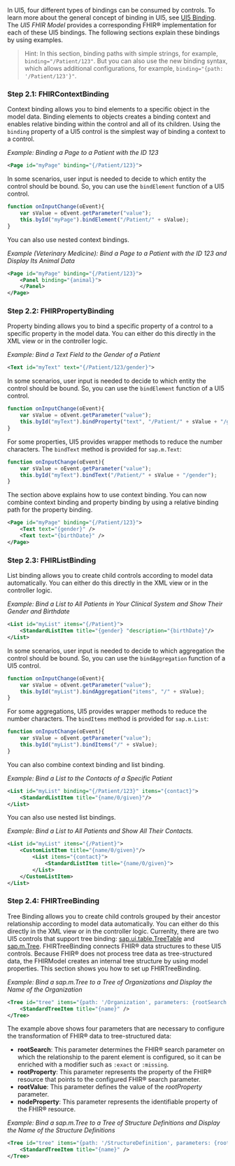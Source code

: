 In UI5, four different types of bindings can be consumed by controls. To learn more about the general concept of binding in UI5, see [UI5 Binding](https://openui5.hana.ondemand.com/#/topic/e5310932a71f42daa41f3a6143efca9c). The *UI5 FHIR Model* provides a corresponding FHIR® implementation for each of these UI5 bindings. The following sections explain these bindings by using examples. 
> Hint: In this section, binding paths with simple strings, for example, `binding="/Patient/123"`. But you can also use the new binding syntax, which allows additional configurations, for example, `binding="{path: '/Patient/123'}"`.

### Step 2.1: FHIRContextBinding
Context binding allows you to bind elements to a specific object in the model data. Binding elements to objects creates a binding context and enables relative binding within the control and all of its children. Using the `binding` property of a UI5 control is the simplest way of binding a context to a control.

*Example: Binding a Page to a Patient with the ID 123* 
```xml
<Page id="myPage" binding="{/Patient/123}">
```
In some scenarios, user input is needed to decide to which entity the control should be bound. So, you can use the `bindElement` function of a UI5 control.
```javascript
function onInputChange(oEvent){
	var sValue = oEvent.getParameter("value");
	this.byId("myPage").bindElement("/Patient/" + sValue);
}
```
You can also use nested context bindings.

*Example (Veterinary Medicine): Bind a Page to a Patient with the ID 123 and Display Its Animal Data*
```xml
<Page id="myPage" binding="{/Patient/123}">
	<Panel binding="{animal}">
	</Panel>
</Page>
```

### Step 2.2: FHIRPropertyBinding
Property binding allows you to bind a specific property of a control to a specific property in the model data. You can either do this directly in the XML view or in the controller logic.

*Example: Bind a Text Field to the Gender of a Patient*
```xml
<Text id="myText" text="{/Patient/123/gender}">
```
In some scenarios, user input is needed to decide to which entity the control should be bound. So, you can use the `bindElement` function of a UI5 control.
```javascript
function onInputChange(oEvent){
	var sValue = oEvent.getParameter("value");
	this.byId("myText").bindProperty("text", "/Patient/" + sValue + "/gender");
}
```
For some properties, UI5 provides wrapper methods to reduce the number characters. The `bindText` method is provided for `sap.m.Text`:
```javascript
function onInputChange(oEvent){
	var sValue = oEvent.getParameter("value");
	this.byId("myText").bindText("/Patient/" + sValue + "/gender");
}
```

The section above explains how to use context binding. You can now combine context binding and property binding by using a relative binding path for the property binding.
```xml
<Page id="myPage" binding="{/Patient/123}">
	<Text text="{gender}" />
	<Text text="{birthDate}" />
</Page>
```
### Step 2.3: FHIRListBinding
List binding allows you to create child controls according to model data automatically. You can either do this directly in the XML view or in the controller logic.

*Example: Bind a List to All Patients in Your Clinical System and Show Their Gender and Birthdate*
```xml
<List id="myList" items="{/Patient}">
	<StandardListItem title="{gender} "description="{birthDate}"/> 
</List>
```
In some scenarios, user input is needed to decide to which aggregation the control should be bound. So, you can use the `bindAggregation` function of a UI5 control.
```javascript
function onInputChange(oEvent){
	var sValue = oEvent.getParameter("value");
	this.byId("myList").bindAggregation("items", "/" + sValue);
}
```
For some aggregations, UI5 provides wrapper methods to reduce the number characters. The `bindItems` method is provided for `sap.m.List`:
```javascript
function onInputChange(oEvent){
	var sValue = oEvent.getParameter("value");
	this.byId("myList").bindItems("/" + sValue);
}
```
You can also combine context binding and list binding. 

*Example: Bind a List to the Contacts of a Specific Patient*
```xml
<List id="myList" binding="{/Patient/123}" items="{contact}">
	<StandardListItem title="{name/0/given}"/>
</List>
```

You can also use nested list bindings.

*Example: Bind a List to All Patients and Show All Their Contacts.*
```xml
<List id="myList" items="{/Patient}">
	<CustomListItem title="{name/0/given}"/>
		<List items="{contact}">
			<StandardListItem title="{name/0/given}">
		</List>
	</CustomListItem>
</List>
```

### Step 2.4: FHIRTreeBinding
Tree Binding allows you to create child controls grouped by their ancestor relationship according to model data automatically. You can either do this directly in the XML view or in the controller logic. Currenlty, there are two UI5 controls that support tree binding: [sap.ui.table.TreeTable](https://openui5.hana.ondemand.com/#/api/sap.ui.table.TreeTable) and [sap.m.Tree](https://openui5.hana.ondemand.com/#/api/sap.m.Tree). FHIRTreeBinding connects FHIR® data structures to these UI5 controls. Because FHIR® does not process tree data as tree-structured data, the FHIRModel creates an internal tree structure by using model properties. This section shows you how to set up FHIRTreeBinding.

*Example: Bind a sap.m.Tree to a Tree of Organizations and Display the Name of the Organization* 
```xml
<Tree id="tree" items="{path: '/Organization', parameters: {rootSearch: 'partOf', rootProperty: 'id', rootValue: '1001', nodeProperty: 'id'}}">
	<StandardTreeItem title="{name}" />
</Tree>
```
The example above shows four parameters that are necessary to configure the transformation of FHIR® data to tree-structured data:
* **rootSearch**: This parameter determines the FHIR® search parameter on which the relationship to the parent element is configured, so it can be enriched with a modifier such as `:exact` or `:missing`.  
* **rootProperty**: This parameter represents the property of the FHIR® resource that points to the configured FHIR® search parameter.
* **rootValue**: This parameter defines the value of the *rootProperty* parameter.
* **nodeProperty**: This parameter represents the identifiable property of the FHIR® resource.

*Example: Bind a sap.m.Tree to a Tree of Structure Definitions and Display the Name of the Structure Definitions*
```xml
<Tree id="tree" items="{path: '/StructureDefinition', parameters: {rootSearch: 'base', rootProperty: 'baseDefinition', rootValue: 'http://hl7.org/fhir/StructureDefinition/DomainResource', nodeProperty: 'url'}}">
	<StandardTreeItem title="{name}" />
</Tree>
```
